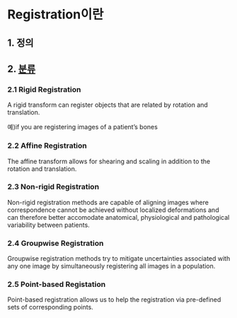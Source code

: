 # Registration이란 

## 1. 정의 



## 2. [분류](https://simpleelastix.readthedocs.io/GroupwiseRegistration.html)


### 2.1 Rigid Registration

A rigid transform can register objects that are related by rotation and translation.

예)if you are registering images of a patient’s bones

### 2.2 Affine Registration
The affine transform allows for shearing and scaling in addition to the rotation and translation. 


### 2.3 Non-rigid Registration

Non-rigid registration methods are capable of aligning images where correspondence cannot be achieved without localized deformations and can therefore better accomodate anatomical, physiological and pathological variability between patients.


### 2.4 Groupwise Registration
Groupwise registration methods try to mitigate uncertainties associated with any one image by simultaneously registering all images in a population.


### 2.5 Point-based Registation

Point-based registration allows us to help the registration via pre-defined sets of corresponding points. 


